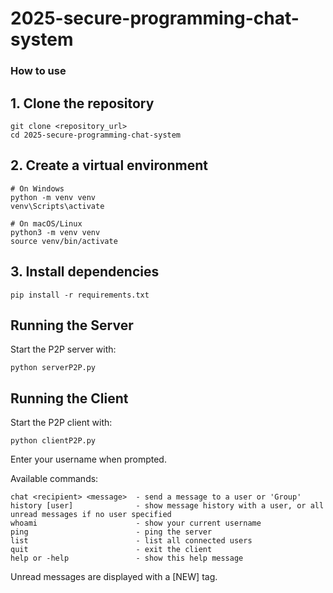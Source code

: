 # 2025-secure-programming-chat-system

### How to use

## 1. Clone the repository
    git clone <repository_url>
    cd 2025-secure-programming-chat-system


## 2. Create a virtual environment

    # On Windows
    python -m venv venv
    venv\Scripts\activate

    # On macOS/Linux
    python3 -m venv venv
    source venv/bin/activate

## 3. Install dependencies
    pip install -r requirements.txt


## Running the Server
Start the P2P server with:

    python serverP2P.py

## Running the Client

Start the P2P client with:

    python clientP2P.py

Enter your username when prompted.

Available commands:

    chat <recipient> <message>  - send a message to a user or 'Group'
    history [user]              - show message history with a user, or all unread messages if no user specified
    whoami                      - show your current username
    ping                        - ping the server
    list                        - list all connected users
    quit                        - exit the client
    help or -help               - show this help message

Unread messages are displayed with a [NEW] tag.